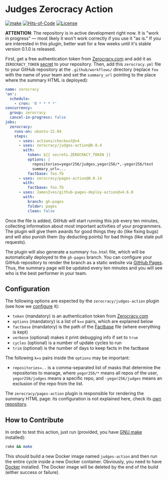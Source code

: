 # Judges Zerocracy Action

[![make](https://github.com/zerocracy/judges-action/actions/workflows/make.yml/badge.svg)](https://github.com/zerocracy/judges-action/actions/workflows/make.yml)
[![Hits-of-Code](https://hitsofcode.com/github/zerocracy/judges-action)](https://hitsofcode.com/view/github/zerocracy/judges-action)
[![License](https://img.shields.io/badge/license-MIT-green.svg)](https://github.com/zerocracy/judges-action/blob/master/LICENSE.txt)

**ATTENTION**: The repository is in active development right now. It is
"work in progress" — most likely it won't work correctly if you use it "as is."
If you are interested in this plugin, better wait for a few weeks until it's
stable version 0.1.0 is released.

First, get a free authentication token from
[Zerocracy.com](https://www.zerocracy.com) and add it as
`ZEROCRACY_TOKEN` [secret][secrets] to your repository.
Then, add this `zerocracy.yml` file to your GitHub repository
at the `.github/workflows/` directory
(replace `foo` with the name of your team and set the
`summary_url` pointing to the place where the summary HTML is deployed):

```yaml
name: zerocracy
'on':
  schedule:
    - cron: '0 * * * *'
concurrency:
  group: zerocracy
  cancel-in-progress: false
jobs:
  zerocracy:
    runs-on: ubuntu-22.04
    steps:
      - uses: actions/checkout@v4
      - uses: zerocracy/judges-action@0.0.4
        with:
          token: ${{ secrets.ZEROCRACY_TOKEN }}
          options: |
            repositories=yegor256/judges,yegor256/*,-yegor256/test
            summary_url=...
          factbase: foo.fb
      - uses: zerocracy/pages-action@0.0.14
        with:
          factbase: foo.fb
      - uses: JamesIves/github-pages-deploy-action@v4.6.0
        with:
          branch: gh-pages
          folder: pages
          clean: false
```

Once the file is added, GitHub will start running this job every ten
minutes, collecting information about most important activities of
your programmers. The plugin will give them awards for good things
they do (like fixing bugs) and will also punish them (by deducting points)
for bad things (like stale pull requests).

The plugin will also generate a summary `foo.html` file, which will
be automatically deployed to the `gh-pages` branch. You can configure
your GitHub repository to render the branch as a static website via
[GitHub Pages](https://pages.github.com/). Thus,
the summary page will be updated every ten minutes and you will see
who is the best performer in your team.

## Configuration

The following options are expected by the `zerocracy/judges-action` plugin
(see how we [configure][ours] it):

* `token` (mandatory) is an authentication token from
  [Zerocracy.com](https://www.zerocracy.com)
* `options` (mandatory) is a list of `k=v` pairs, which are explained below
* `factbase` (mandatory) is the path of the [Factbase][factbase] file
  (where everything is kept)
* `verbose` (optional) makes it print debugging info if set to `true`
* `cycles` (optional) is a number of update cycles to run
* `trim` (optional) is the number of days to keep facts in the factbase

The following `k=v` pairs inside the `options` may be important:

* `repositories=..` is a comma-separated list of masks that
determine the repositories to manage, where
`yegor256/*` means all repos of the user,
`yegor256/judges` means a specific repo,
and
`-yegor256/judges` means an exclusion of the repo from the list.

The `zerocracy/pages-action` plugin is responsible for rendering
the summary HTML page: its configuration is not explained here,
check its [own repository](https://github.com/zerocracy/pages-action).

## How to Contribute

In order to test this action, just run (provided, you have
[GNU make](https://www.gnu.org/software/make/) installed):

```bash
rake && make
```

This should build a new Docker image named `judges-action`
and then run the entire cycle
inside a new Docker container. Obviously, you need to have
[Docker](https://docs.docker.com/get-docker/) installed. The Docker image
will be deleted by the end of the build (either success or failure).

[factbase]: https://github.com/yegor256/factbase
[secrets]: https://docs.github.com/en/actions/security-guides/using-secrets-in-github-actions
[ours]: https://github.com/zerocracy/judges-action/blob/master/.github/workflows/zerocracy.yml
